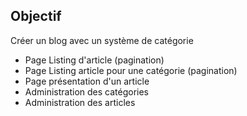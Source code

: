 ## Objectif


Créer un blog avec un système de catégorie


- Page Listing d'article (pagination)
- Page Listing article pour une catégorie (pagination)
- Page présentation d'un article
- Administration des catégories
- Administration des articles
